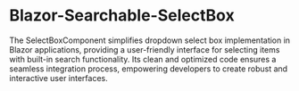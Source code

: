 # Blazor-Searchable-SelectBox
The SelectBoxComponent simplifies dropdown select box implementation in Blazor applications, providing a user-friendly interface for selecting items with built-in search functionality. Its clean and optimized code ensures a seamless integration process, empowering developers to create robust and interactive user interfaces.
